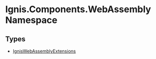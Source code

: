 # Ignis.Components.WebAssembly Namespace

## Types

- [IgnisWebAssemblyExtensions](Ignis.Components.WebAssembly.IgnisWebAssemblyExtensions.md)
